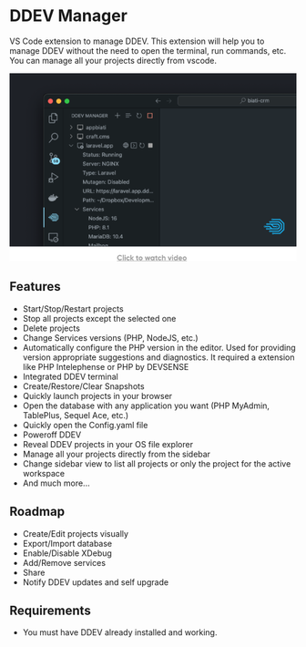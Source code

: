 # DDEV Manager

VS Code extension to manage DDEV. This extension will help you to manage DDEV without the need to open the terminal, run commands, etc. You can manage all your projects directly from vscode.

![Preview](assets/ddev-preview.png)

## Features

- Start/Stop/Restart projects
- Stop all projects except the selected one
- Delete projects
- Change Services versions (PHP, NodeJS, etc.)
- Automatically configure the PHP version in the editor. Used for providing version appropriate suggestions and diagnostics. It required a extension like PHP Intelephense or PHP by DEVSENSE
- Integrated DDEV terminal
- Create/Restore/Clear Snapshots
- Quickly launch projects in your browser
- Open the database with any application you want (PHP MyAdmin, TablePlus, Sequel Ace, etc.)
- Quickly open the Config.yaml file
- Poweroff DDEV
- Reveal DDEV projects in your OS file explorer
- Manage all your projects directly from the sidebar
- Change sidebar view to list all projects or only the project for the active workspace
- And much more...

## Roadmap

- Create/Edit projects visually
- Export/Import database
- Enable/Disable XDebug
- Add/Remove services
- Share
- Notify DDEV updates and self upgrade

## Requirements

- You must have DDEV already installed and working.
